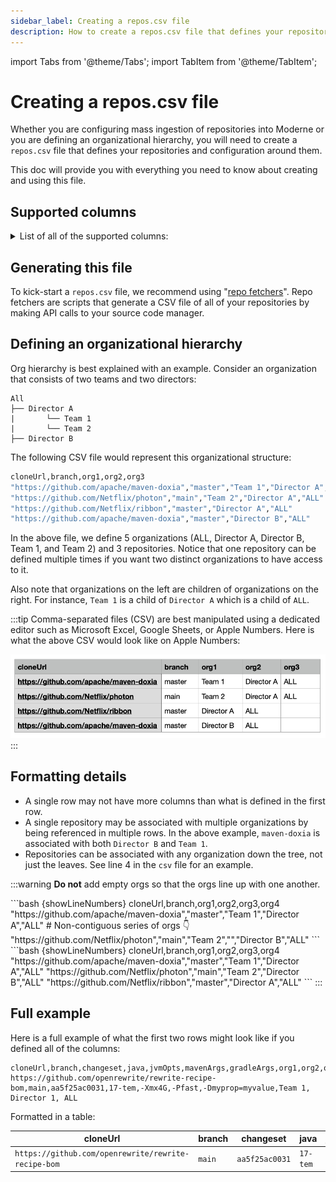 ```yaml
---
sidebar_label: Creating a repos.csv file
description: How to create a repos.csv file that defines your repositories and, potentially, an organizational hierarchy for them.
---
```


import Tabs from '@theme/Tabs';
import TabItem from '@theme/TabItem';

# Creating a repos.csv file

Whether you are configuring mass ingestion of repositories into Moderne or you are defining an organizational hierarchy, you will need to create a `repos.csv` file that defines your repositories and configuration around them. 

This doc will provide you with everything you need to know about creating and using this file.

## Supported columns

<details>
<summary>
List of all of the supported columns:
</summary>

| Column name | Required                                                   | Description                                                                                                                                                                                                                                                                                                     | Example                                                                       |
|-------------|------------------------------------------------------------|-----------------------------------------------------------------------------------------------------------------------------------------------------------------------------------------------------------------------------------------------------------------------------------------------------------------|-------------------------------------------------------------------------------|
| cloneUrl    | `true`                                                     | The URL of the repository that should be ingested.                                                                                                                                                                                                                                                              | `git@github.com:google/guava.git` or `https://github.com/openrewrite/rewrite` |
| branch      | Required for the agent (for Moderne Platform admins) or DX (for Moderne DX admins). This column can't be used with the `changeset` column.                                                                                                                                                                                                                                                    | `main`                                                                        |
| changeset   | `false`                                                    | If provided, this will check out the repository at this specific commit SHA. This column can't be used with the `branch` column.                                                                                                                                           | `aa5f25ac0031`                                                                |
| java        | `false`                                                    | Configures the JDK to use during LST generation.                                                                                                                                                                                                                                                                                      | `17` or `17-tem` or `17.0.6-tem`                                              |
| jvmopts     | `false`                                                    | JVM options added to tools building LSTs. Must be configured before you can run the build command if non-standard VM options are required.                                                                                                                                                                      | `-Xmx4G`                                                                      |
| mavenArgs   | `false`                                                    | Build arguments are added to the end of the Maven command line when building LSTs.                                                                                                                                                                                                                              | `-Pfast`                                                                      |
| gradleArgs  | `false`                                                    | Build arguments that are added to the end of the Gradle command line when building LSTs.                                                                                                                                                                                                                        | `-Dmyprop=myvalue`                                                            |
| org*        | `false`                                                    | If you want to configure an organizational hierarchy, you can provide one or more organization columns. Each column will specify an organization the repository should be part of. The column name should be `org` plus a number such as: `org1,org2,org3`. There is no limit for how many orgs you can define. | `openrewrite`                                                                 |
</details>

## Generating this file

To kick-start a `repos.csv` file, we recommend using "[repo fetchers](https://github.com/moderneinc/repository-fetchers)". Repo fetchers are scripts that generate a CSV file of all of your repositories by making API calls to your source code manager.

## Defining an organizational hierarchy

Org hierarchy is best explained with an example. Consider an organization that consists of two teams and two directors:

```
All
├── Director A
|       └── Team 1
|       └── Team 2
├── Director B

```

The following CSV file would represent this organizational structure:

```bash showLineNumbers
cloneUrl,branch,org1,org2,org3
"https://github.com/apache/maven-doxia","master","Team 1","Director A","ALL"
"https://github.com/Netflix/photon","main","Team 2","Director A","ALL"
"https://github.com/Netflix/ribbon","master","Director A","ALL"
"https://github.com/apache/maven-doxia","master","Director B","ALL"
```

In the above file, we define 5 organizations (ALL, Director A, Director B, Team 1, and Team 2) and 3 repositories. Notice that one repository can be defined multiple times if you want two distinct organizations to have access to it.

Also note that organizations on the left are children of organizations on the right. For instance, `Team 1` is a child of `Director A` which is a child of `ALL`.

:::tip
Comma-separated files (CSV) are best manipulated using a dedicated editor such as Microsoft Excel, Google Sheets, or Apple Numbers. Here is what the above CSV would look like on Apple Numbers:

![](./assets/numbers-csv-screenshot.png)
:::

## Formatting details

- A single row may not have more columns than what is defined in the first row.
- A single repository may be associated with multiple organizations by being referenced in multiple rows. In the above
  example, `maven-doxia` is associated with both `Director B` and `Team 1`.
- Repositories can be associated with any organization down the tree, not just the leaves. See line 4 in the `csv` file
  for an example.

:::warning
**Do not** add empty orgs so that the orgs line up with one another.

<Tabs>
<TabItem value="not-this" label="Don't do this">
```bash {showLineNumbers}
cloneUrl,branch,org1,org2,org3,org4
"https://github.com/apache/maven-doxia","master","Team 1","Director A","ALL"
# Non-contiguous series of orgs 👇 
"https://github.com/Netflix/photon","main","Team 2","","Director B","ALL"
```
</TabItem>

<TabItem value="do-this" label="Do this">
```bash {showLineNumbers}
cloneUrl,branch,org1,org2,org3,org4
"https://github.com/apache/maven-doxia","master","Team 1","Director A","ALL"
"https://github.com/Netflix/photon","main","Team 2","Director B","ALL"
"https://github.com/Netflix/ribbon","master","Director A","ALL"
```
</TabItem>
</Tabs>
:::

## Full example

Here is a full example of what the first two rows might look like if you defined all of the columns:

```csv
cloneUrl,branch,changeset,java,jvmOpts,mavenArgs,gradleArgs,org1,org2,org3
https://github.com/openrewrite/rewrite-recipe-bom,main,aa5f25ac0031,17-tem,-Xmx4G,-Pfast,-Dmyprop=myvalue,Team 1, Director 1, ALL
```

Formatted in a table:

| cloneUrl                                            | branch | changeset      | java     | jvmOpts  | mavenArgs | gradleArgs         | org1     | org2         | org3  |
|-----------------------------------------------------|--------|----------------|----------|----------|-----------|--------------------|----------|--------------|-------|
| `https://github.com/openrewrite/rewrite-recipe-bom` | `main` | `aa5f25ac0031` | `17-tem` | `-Xmx4G` | `-Pfast`  | `-Dmyprop=myvalue` | `Team 1` | `Director 1` | `ALL` |